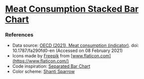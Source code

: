 # [Meat Consumption Stacked Bar Chart](https://zhenmao.github.io/meat-consumption/)

### References

- Data source: [OECD (2021), Meat consumption (indicator)](https://data.oecd.org/agroutput/meat-consumption.htm). doi: 10.1787/fa290fd0-en (Accessed on 08 February 2021)
- Icons made by [Freepik](https://www.freepik.com) from [www.flaticon.com](https://www.flaticon.com/)
- Code inspiration: [Separated Bar Chart](https://observablehq.com/@mkfreeman/separated-bar-chart)
- Color scheme: [Shanti Sparrow](https://www.shantisparrow.com/oh-hey-magazine)
